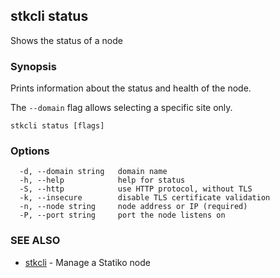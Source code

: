 ## stkcli status

Shows the status of a node

### Synopsis

Prints information about the status and health of the node.

The `--domain` flag allows selecting a specific site only.


```
stkcli status [flags]
```

### Options

```
  -d, --domain string   domain name
  -h, --help            help for status
  -S, --http            use HTTP protocol, without TLS
  -k, --insecure        disable TLS certificate validation
  -n, --node string     node address or IP (required)
  -P, --port string     port the node listens on
```

### SEE ALSO

* [stkcli](stkcli.md)	 - Manage a Statiko node


